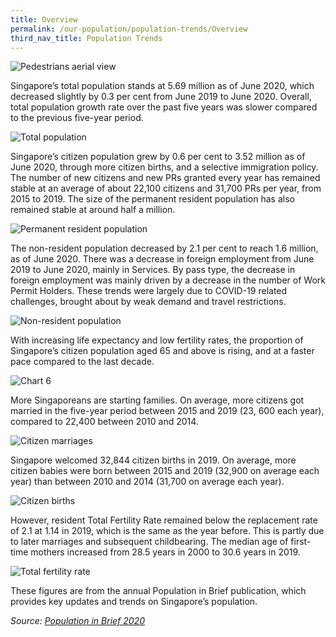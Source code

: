 ```yaml
---
title: Overview
permalink: /our-population/population-trends/Overview
third_nav_title: Population Trends
---
```


![Pedestrians aerial view](/images/stock-image-6.jpg)

Singapore’s total population stands at 5.69 million as of June 2020, which decreased slightly by 0.3 per cent from June 2019 to June 2020. Overall, total population growth rate over the past five years was slower compared to the previous five-year period.

![Total population](/images/diagram-1.png)

Singapore’s citizen population grew by 0.6 per cent to 3.52 million as of June 2020, through more citizen births, and a selective immigration policy. The number of new citizens and new PRs granted every year has remained stable at an average of about 22,100 citizens and 31,700 PRs per year, from 2015 to 2019. The size of the permanent resident population has also remained stable at around half a million.

![Permanent resident population](/images/chart-1.png)

The non-resident population decreased by 2.1 per cent to reach 1.6 million, as of June 2020. There was a decrease in foreign employment from June 2019 to June 2020, mainly in Services. By pass type, the decrease in foreign employment was mainly driven by a decrease in the number of Work Permit Holders. These trends were largely due to COVID-19 related challenges, brought about by weak demand and travel restrictions.

![Non-resident population](/images/chart-2.png)

With increasing life expectancy and low fertility rates, the proportion of Singapore’s citizen population aged 65 and above is rising, and at a faster pace compared to the last decade.

![Chart 6](/images/chart-6-1.png)

More Singaporeans are starting families. On average, more citizens got married in the five-year period between 2015 and 2019 (23, 600 each year), compared to 22,400 between 2010 and 2014.

![Citizen marriages](/images/chart-8.png)

Singapore welcomed 32,844 citizen births in 2019. On average, more citizen babies were born between 2015 and 2019 (32,900 on average each year) than between 2010 and 2014 (31,700 on average each year).

![Citizen births](/images/chart-11.png)

However, resident Total Fertility Rate remained below the replacement rate of 2.1 at 1.14 in 2019, which is the same as the year before. This is partly due to later marriages and subsequent childbearing. The median age of first-time mothers increased from 28.5 years in 2000 to 30.6 years in 2019.

![Total fertility rate](/images/chart-12.png)

These figures are from the annual Population in Brief publication, which provides key updates and trends on Singapore’s population.

*Source: [Population in Brief 2020](/media-centre/publications/population-in-brief)*
